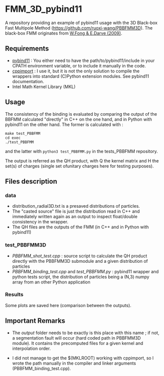 # FMM_3D_pybind11

A repository providing an example of pybind11 usage with the 3D Black-box Fast Multipole Method (https://github.com/ruoxi-wang/PBBFMM3D).
The black-box FMM originates from [W.Fong & E.Darve (2009)](https://mc.stanford.edu/cgi-bin/images/f/fa/Darve_bbfmm_2009.pdf).

## Requirements

- [pybind11](https://github.com/pybind/pybind11) : You either need to have the path/to/pybind11/include in your CPATH environment variable, or to include it manually in the code.
- [cppimport](https://github.com/tbenthompson/cppimport) : I use it, but it is not the only solution to compile the wrappers into standard (C)Python extension modules. See pybind11 documentation.
- Intel Math Kernel Library (MKL)

## Usage

The consistency of the binding is evaluated by comparing the output of the BBFMM calculated "directly" in C++ on the one hand, and in Python with pybind11 on the other hand. The former is calculated with :

```
make test_PBBFMM
cd exec
./test_PBBFMM
```
and the latter with `python3 test_PBBFMM.py` in the tests_PBBFMM repository.

The output is referred as the QH product, with Q the kernel matrix and H the set(s) of charges (single set ofunitary charges here for testing purposes).

## Files description

### data
- distribution_radial3D.txt is a presaved distributions of particles.
- The "casted source" file is just the distribution read in C++ and immediately written again as an output to inspect float/double consistency in the wrapper.
- The QH files are the outputs of the FMM (in C++ and in Python with pybind11)

### test_PBBFMM3D

  - *PBBFMM_shot_test.cpp* : source script to calculate the QH product directly with the PBBFMM3D submodule and a given distribution of particles
  - *PBBFMM_binding_test.cpp* and *test_PBBFMM.py* : pybind11 wrapper and python tests script, the distribution of particles being a (N,3) numpy array from an other Python application
  
### Results

Some plots are saved here (comparison between the outputs).

## Important Remarks

-  The *output* folder needs to be exactly is this place with this name ; if not, a segmentation fault will occur (hard coded path in PBBFMM3D module). It contains the precomputed files for a given kernel and interpolation order.

- I did not manage to get the $(MKLROOT) working with cppimport, so I wrote the path manually in the compiler and linker arguments (PBBFMM_binding_test.cpp).
